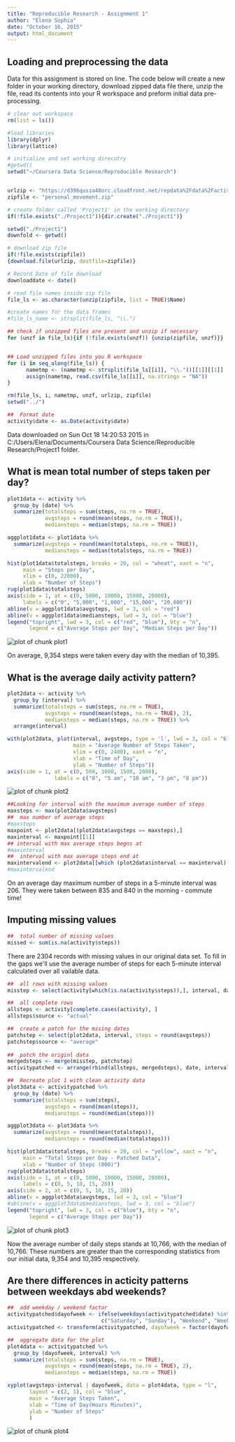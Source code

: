 ```yaml
---
title: "Reproducible Research - Assignment 1"
author: "Elena Sophia"
date: "October 16, 2015"
output: html_document
---
```

##  Loading and preprocessing the data

Data for this assignment is stored on line. The code below will create a new folder in your working directory, download zipped data file there, unzip the file, read its contents into your R workspace and preform initial data pre-processing.  


```r
# clear out workspace
rm(list = ls())

#load libraries
library(dplyr)
library(lattice)

# initialize and set working direcotry
#getwd()
setwd("~/Coursera Data Science/Reproducible Research")


urlzip <- "https://d396qusza40orc.cloudfront.net/repdata%2Fdata%2Factivity.zip"
zipfile <- "personal_movement.zip"

# create folder called 'Project1' in the working directory
if(!file.exists("./Project1")){dir.create("./Project1")} 

setwd("./Project1")
downfold <- getwd()

# download zip file
if(!file.exists(zipfile))
{download.file(urlzip, destfile=zipfile)}

# Record Date of file download 
downloaddate <- date()

# read file names inside zip file
file_ls <- as.character(unzip(zipfile, list = TRUE)$Name)

#create names for the data frames
#file_ls_name <- strsplit(file_ls, "\\.")

## check if unzipped files are present and unzip if necessary
for (unzf in file_ls){if (!file.exists(unzf)) {unzip(zipfile, unzf)}}


## Load unzipped files into you R workspace
for (i in seq_along(file_ls)) {
      nametmp <- (nametmp <- strsplit(file_ls[[i]], "\\."))[[1]][[1]]
      assign(nametmp, read.csv(file_ls[[i]], na.strings = "NA"))
}

rm(file_ls, i, nametmp, unzf, urlzip, zipfile)
setwd("../")

##  Format date
activity$date <- as.Date(activity$date)
```


Data downloaded on Sun Oct 18 14:20:53 2015 in C:/Users/Elena/Documents/Coursera Data Science/Reproducible Research/Project1 folder.

##  What is mean total number of steps taken per day?


```r
plot1data <- activity %>%
  group_by (date) %>%
  summarize(totalsteps = sum(steps, na.rm = TRUE),
            avgsteps = round(mean(steps, na.rm = TRUE)),
            mediansteps = median(steps, na.rm = TRUE))

aggplot1data <- plot1data %>%
  summarize(avgsteps = round(mean(totalsteps, na.rm = TRUE)),
            mediansteps = median(totalsteps, na.rm = TRUE))
```



```r
hist(plot1data$totalsteps, breaks = 20, col = "wheat", xaxt = "n",
     main = "Steps per Day",
     xlim = c(0, 22000),
     xlab = "Number of Steps")
rug(plot1data$totalsteps)
axis(side = 1, at = c(0, 5000, 10000, 15000, 20000),
     labels = c("0", "5,000", "1,000", "15,000", "20,000"))
abline(v = aggplot1data$avgsteps, lwd = 3, col = "red")
abline(v = aggplot1data$mediansteps, lwd = 3, col = "blue")
legend("topright", lwd = 3, col = c("red", "blue"), bty = "n",
       legend = c("Average Steps per Day", "Median Steps per Day"))
```

![plot of chunk plot1](figure/plot1-1.png) 


On average, 9,354 steps were taken every day with the median of 10,395. 


##  What is the average daily activity pattern?


```r
plot2data <- activity %>%
  group_by (interval) %>%
  summarize(totalsteps = sum(steps, na.rm = TRUE),
            avgsteps = round(mean(steps, na.rm = TRUE), 2),
            mediansteps = median(steps, na.rm = TRUE)) %>%
  arrange(interval)
```



```r
with(plot2data, plot(interval, avgsteps, type = 'l', lwd = 3, col = "blue",
                     main = "Average Number of Steps Taken",
                     xlim = c(0, 2400), xaxt = "n", 
                     xlab = "Time of Day",
                     ylab = "Number of Steps"))
axis(side = 1, at = c(0, 500, 1000, 1500, 2000),
               labels = c("0", "5 am", "10 am", "3 pm", "8 pm"))
```

![plot of chunk plot2](figure/plot2-1.png) 



```r
##Looking for interval with the maximum average number of steps
maxsteps <- max(plot2data$avgsteps)
##  max number of average steps
#maxsteps
maxpoint <- plot2data[(plot2data$avgsteps == maxsteps),]
maxinterval <- maxpoint[[1]]
## interval with max average steps begns at
#maxinterval
##  interval with max average steps end at
maxintervalend <- plot2data[[which (plot2data$interval == maxinterval) +1 , 1]]
#maxintervalend
```

On an average day maximum number of steps in a 5-minute interval was 206.  They were taken between 835 and 840 in the morning - commute time!


##  Imputing missing values


```r
##  total number of missing values
missed <- sum(is.na(activity$steps))
```

There are 2304 records with missing values in our original data set.  To fill in the gaps we'll use the average number of steps for each 5-minute interval  calculated over all vailable data. 


```r
##  all rows with missing values
misstep <- select(activity[which(is.na(activity$steps)),], interval, date)

##  all complete rows
allsteps <- activity[complete.cases(activity), ]
allsteps$source <- "actual"

##  create a patch for the mising dates
patchstep <- select(plot2data, interval, steps = round(avgsteps))
patchstep$source <- "average"
  
##  patch the originl data
mergedsteps <- merge(misstep, patchstep)
activitypatched <- arrange(rbind(allsteps, mergedsteps), date, interval)
```


```r
##  Recreate plot 1 with clean activity data
plot3data <- activitypatched %>%
  group_by (date) %>%
  summarize(totalsteps = sum(steps),
            avgsteps = round(mean(steps)),
            mediansteps = round(median(steps)))

aggplot3data <- plot3data %>%
  summarize(avgsteps = round(mean(totalsteps)),
            mediansteps = round(median(totalsteps)))
```



```r
hist(plot3data$totalsteps, breaks = 20, col = "yellow", xaxt = "n",
     main = "Total Steps per Day - Patched Data",
     xlab = "Number of Steps (000)")
rug(plot3data$totalsteps)
axis(side = 1, at = c(0, 5000, 10000, 15000, 20000),
     labels = c(0, 5, 10, 15, 20))
axis(side = 2, at = c(0, 5, 10, 15, 20))
abline(v = aggplot3data$avgsteps, lwd = 3, col = "blue")
#abline(v = aggplot3data$mediansteps, lwd = 3, col = "blue")
legend("topright", lwd = 3, col = c("blue"), bty = "n",
       legend = c("Average Steps per Day"))
```

![plot of chunk plot3](figure/plot3-1.png) 

Now the average number of daily steps stands at 10,766, with the median of 10,766.  These numbers are greater than the corresponding statistics from our initial data,  9,354 and 10,395 respectively.


##  Are there differences in acticity patterns between weekdays abd weekends?


```r
##  add weekday / weekend factor
activitypatched$dayofweek <- ifelse(weekdays(activitypatched$date) %in% 
                              c("Saturday", "Sunday"), "Weekend", "Weekday")
activitypatched <- transform(activitypatched, dayofweek = factor(dayofweek))

##  aggregate data for the plot
plot4data <- activitypatched %>%
  group_by (dayofweek, interval) %>%
  summarize(totalsteps = sum(steps, na.rm = TRUE),
            avgsteps = round(mean(steps, na.rm = TRUE), 2),
            mediansteps = median(steps, na.rm = TRUE))
```


```r
xyplot(avgsteps~interval | dayofweek, data = plot4data, type = "l",
       layout = c(2, 1), col = "blue",
       main = "Average Steps Taken",
       xlab = "Time of Day(Hours Minutes)",
       ylab = "Number of Steps"
       )
```

![plot of chunk plot4](figure/plot4-1.png) 

